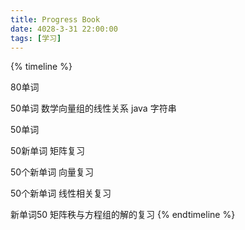```yaml
---
title: Progress Book
date: 4028-3-31 22:00:00
tags: [学习]
---
```


{% timeline %}

<!-- node 2023 年 4 月 24 日 -->
80单词
<!-- node 2023 年 4 月 25 日 -->
50单词
数学向量组的线性关系
java 字符串
<!-- node 2023 年 4 月 26 日 -->
50单词
<!-- node 2023 年 5 月 9 日 -->
50新单词
矩阵复习
<!-- node 2023 年 5 月 10 日 -->
50个新单词
向量复习
<!-- node 2023 年 5 月 11 日 -->
50个新单词
线性相关复习
<!-- node 2023 年 5 月 12 日 -->
新单词50
矩阵秩与方程组的解的复习
{% endtimeline %}

